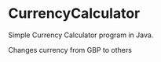 # CurrencyCalculator

Simple Currency Calculator program in Java.

Changes currency from GBP to others
